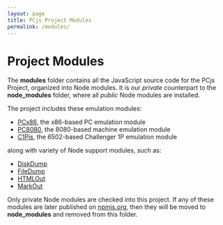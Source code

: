```yaml
---
layout: page
title: PCjs Project Modules
permalink: /modules/
---
```


Project Modules
===

The **modules** folder contains all the JavaScript source code for the PCjs Project, organized into Node modules.
It is our *private* counterpart to the **node_modules** folder, where all *public* Node modules are installed.

The project includes these emulation modules:

* [PCx86](pcx86/), the x86-based PC emulation module
* [PC8080](pc8080/), the 8080-based machine emulation module
* [C1Pjs](c1pjs/), the 6502-based Challenger 1P emulation module

along with variety of Node support modules, such as:

* [DiskDump](diskdump/)
* [FileDump](filedump/)
* [HTMLOut](htmlout/)
* [MarkOut](markout/)

Only private Node modules are checked into this project.  If any of these modules are later published on
[npmjs.org](http://npmjs.org), then they will be moved to **node_modules** and removed from this folder.
